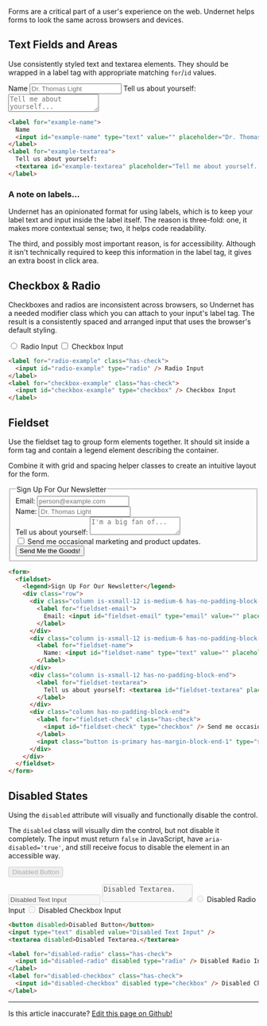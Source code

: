 Forms are a critical part of a user's experience on the web. Undernet helps forms to look the same across browsers and devices.

## Text Fields and Areas

Use consistently styled text and textarea elements. They should be wrapped in a label tag with appropriate matching `for`/`id` values.

<label for="example-name-1">
  Name
  <input id="example-name-1" type="text" value="" placeholder="Dr. Thomas Light" />
</label>
<label for="fieldset-textarea-1">
  Tell us about yourself:
  <textarea id="fieldset-textarea-1" placeholder="Tell me about yourself..."></textarea>
</label>

```html
<label for="example-name">
  Name
  <input id="example-name" type="text" value="" placeholder="Dr. Thomas Light" />
</label>
<label for="example-textarea">
  Tell us about yourself:
  <textarea id="example-textarea" placeholder="Tell me about yourself..."></textarea>
</label>
```

### A note on labels...

Undernet has an opinionated format for using labels, which is to keep your label text and input inside the label itself. The reason is three-fold: one, it makes more contextual sense; two, it helps code readability.

The third, and possibly most important reason, is for accessibility. Although it isn't technically required to keep this information in the label tag, it gives an extra boost in click area.

## Checkbox & Radio

Checkboxes and radios are inconsistent across browsers, so Undernet has a needed modifier class which you can attach to your input's label tag. The result is a consistently spaced and arranged input that uses the browser's default styling.

<label for="radio-example" class="has-check">
  <input id="radio-example" type="radio" /> Radio Input
</label>
<label for="checkbox-example" class="has-check">
  <input id="checkbox-example" type="checkbox" /> Checkbox Input
</label>

```html
<label for="radio-example" class="has-check">
  <input id="radio-example" type="radio" /> Radio Input
</label>
<label for="checkbox-example" class="has-check">
  <input id="checkbox-example" type="checkbox" /> Checkbox Input
</label>
```

## Fieldset

Use the fieldset tag to group form elements together. It should sit inside a form tag and contain a legend element describing the container. 

Combine it with grid and spacing helper classes to create an intuitive layout for the form.

<form>
  <fieldset>
    <legend>Sign Up For Our Newsletter</legend>
    <div class="row">
      <div class="column is-xsmall-12 is-medium-6 has-no-padding-block-end">
        <label for="fieldset-email">
          Email: <input id="fieldset-email" type="email" value="" placeholder="person@example.com" />
        </label>
      </div>
      <div class="column is-xsmall-12 is-medium-6 has-no-padding-block-end">
        <label for="fieldset-name">
          Name: <input id="fieldset-name" type="text" value="" placeholder="Dr. Thomas Light" />
        </label>
      </div>
      <div class="column is-xsmall-12 has-no-padding-block-end">
        <label for="fieldset-textarea">
          Tell us about yourself: <textarea id="fieldset-textarea" placeholder="I'm a big fan of..."></textarea>
        </label>
      </div>
      <div class="column has-no-padding-block-end">
        <label for="fieldset-check" class="has-check">
          <input id="fieldset-check" type="checkbox" /> Send me occasional marketing and product updates.
        </label>
        <input class="button is-primary has-margin-block-end-1" type="submit" value="Send Me the Goods!" />
      </div>
    </div>
  </fieldset>
</form>

```html
<form>
  <fieldset>
    <legend>Sign Up For Our Newsletter</legend>
    <div class="row">
      <div class="column is-xsmall-12 is-medium-6 has-no-padding-block-end">
        <label for="fieldset-email">
          Email: <input id="fieldset-email" type="email" value="" placeholder="person@example.com" />
        </label>
      </div>
      <div class="column is-xsmall-12 is-medium-6 has-no-padding-block-end">
        <label for="fieldset-name">
          Name: <input id="fieldset-name" type="text" value="" placeholder="Dr. Thomas Light" />
        </label>
      </div>
      <div class="column is-xsmall-12 has-no-padding-block-end">
        <label for="fieldset-textarea">
          Tell us about yourself: <textarea id="fieldset-textarea" placeholder="I'm a big fan of..."></textarea>
        </label>
      </div>
      <div class="column has-no-padding-block-end">
        <label for="fieldset-check" class="has-check">
          <input id="fieldset-check" type="checkbox" /> Send me occasional marketing and product updates.
        </label>
        <input class="button is-primary has-margin-block-end-1" type="submit" value="Send Me the Goods!" />
      </div>
    </div>
  </fieldset>
</form>
```

## Disabled States

Using the `disabled` attribute will visually and functionally disable the control.

The `disabled` class will visually dim the control, but not disable it completely. The input must return `false` in JavaScript, have `aria-disabled='true'`, and still receive focus to disable the element in an accessible way.

<button disabled class="has-no-margin-block-end">Disabled Button</button>

<input type="text" disabled value="Disabled Text Input" />

<textarea disabled>Disabled Textarea.</textarea>

<label for="disabled-radio" class="has-check">
  <input id="disabled-radio" disabled type="radio" /> Disabled Radio Input
</label>
<label for="disabled-checkbox" class="has-check">
  <input id="disabled-checkbox" disabled type="checkbox" /> Disabled Checkbox Input
</label>

```html
<button disabled>Disabled Button</button>
<input type="text" disabled value="Disabled Text Input" />
<textarea disabled>Disabled Textarea.</textarea>

<label for="disabled-radio" class="has-check">
  <input id="disabled-radio" disabled type="radio" /> Disabled Radio Input
</label>
<label for="disabled-checkbox" class="has-check">
  <input id="disabled-checkbox" disabled type="checkbox" /> Disabled Checkbox Input
</label>
```

<hr />
<p class="has-text-end">Is this article inaccurate? <a href="https://github.com/geotrev/undernet/tree/master/app/docs/forms.md">Edit this page on Github!</a></p>
